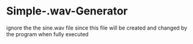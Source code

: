 # Simple-.wav-Generator
ignore the the sine.wav file since this file will be created and changed by the program when fully executed

